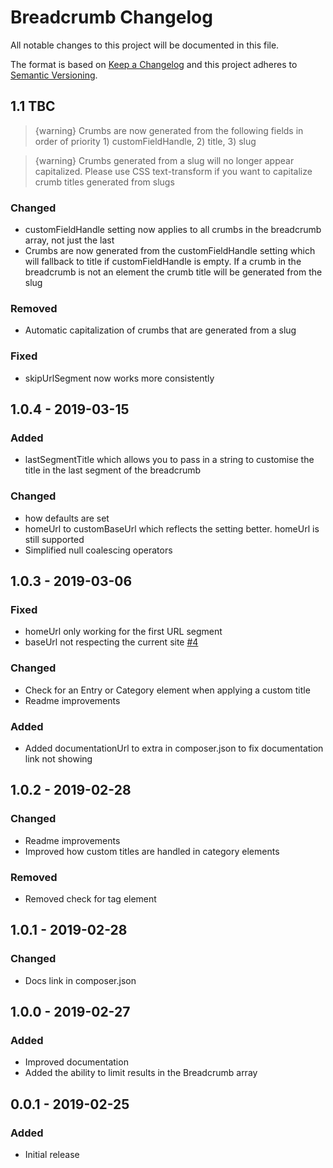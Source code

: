 # Breadcrumb Changelog

All notable changes to this project will be documented in this file.

The format is based on [Keep a Changelog](http://keepachangelog.com/) and this project adheres to [Semantic Versioning](http://semver.org/).

## 1.1 TBC
> {warning} Crumbs are now generated from the following fields in order of priority 1) customFieldHandle, 2) title, 3) slug  

> {warning} Crumbs generated from a slug will no longer appear capitalized. Please use CSS text-transform if you want to capitalize crumb titles generated from slugs

### Changed
- customFieldHandle setting now applies to all crumbs in the breadcrumb array, not just the last
- Crumbs are now generated from the customFieldHandle setting which will fallback to title if customFieldHandle is empty. If a crumb in the breadcrumb is not an element the crumb title will be generated from the slug

### Removed
- Automatic capitalization of crumbs that are generated from a slug

### Fixed
- skipUrlSegment now works more consistently

## 1.0.4 - 2019-03-15
### Added
- lastSegmentTitle which allows you to pass in a string to customise the title in the last segment of the breadcrumb

### Changed
- how defaults are set
- homeUrl to customBaseUrl which reflects the setting better. homeUrl is still supported
- Simplified null coalescing operators

## 1.0.3 - 2019-03-06
### Fixed
- homeUrl only working for the first URL segment
- baseUrl not respecting the current site [#4](https://github.com/youandmedigital/craft-breadcrumb/issues/4)

### Changed
- Check for an Entry or Category element when applying a custom title
- Readme improvements

### Added
- Added documentationUrl to extra in composer.json to fix documentation link not showing

## 1.0.2 - 2019-02-28
### Changed
- Readme improvements
- Improved how custom titles are handled in category elements

### Removed
- Removed check for tag element

## 1.0.1 - 2019-02-28
### Changed
- Docs link in composer.json

## 1.0.0 - 2019-02-27
### Added
- Improved documentation
- Added the ability to limit results in the Breadcrumb array

## 0.0.1 - 2019-02-25
### Added
- Initial release
